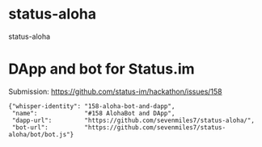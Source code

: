 # status-aloha
status-aloha
# DApp and bot for Status.im

Submission: https://github.com/status-im/hackathon/issues/158

```
{"whisper-identity": "158-aloha-bot-and-dapp",
 "name":             "#158 AlohaBot and DApp",
 "dapp-url":         "https://github.com/sevenmiles7/status-aloha/",
 "bot-url":          "https://github.com/sevenmiles7/status-aloha/bot/bot.js"}
